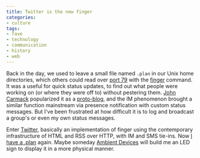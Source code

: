```yaml
---
title: Twitter is the new finger
categories:
- culture
tags:
- fave
- technology
- communication
- history
- web
---
```


Back in the day, we used to leave a small file named `.plan` in our Unix home directories, which others could read over [port 79][1] with the [finger][2] command.  It was a useful for quick status updates, to find out what people were working on (or where they were off to) without pestering them.  [John Carmack][3] popularized it as a [proto-blog][4], and the IM phenomenon brought a similar function mainstream via presence notification with custom status messages.  But I've been frustrated at how difficult it is to log and broadcast a group's or even my own status messages.

Enter [Twitter][5], basically an implementation of finger using the contemporary infrastructure of HTML and RSS over HTTP, with IM and SMS tie-ins.  Now [I have a .plan][6] again.  Maybe someday [Ambient Devices][7] will build me an LED sign to display it in a more physical manner.

   [1]: http://www.ietf.org/rfc/rfc1288.txt
   [2]: http://www.eff.org/Net_culture/Net_info/EFF_Net_Guide/EEGTTI_HTML/eeg_133.html
   [3]: http://www.armadilloaerospace.com/n.x/johnc/
   [4]: http://doom-ed.com/blog/category/doom-ed/john-carmack/
   [5]: http://twitter.com
   [6]: http://twitter.com/gerwitz
   [7]: http://www.ambientdevices.com/


